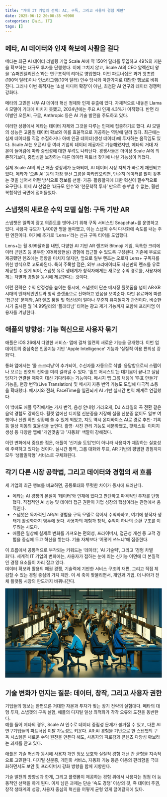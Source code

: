 ```yaml
---
title: "거대 IT 기업의 선택: AI, 구독, 그리고 사용자 경험 재편"
date: 2025-06-12 20:00:35 +0900
categories: [뉴스, IT]
tags: []
---
```


## 메타, AI 데이터와 인재 확보에 사활을 걸다

메타는 최근 AI 데이터 라벨링 기업 Scale AI에 약 150억 달러를 투입하고 49%의 지분을 확보하는 대규모 투자를 단행했다. 이에 그치지 않고, Scale AI의 CEO 알렉산더 왕을 ‘슈퍼인텔리전스’라는 연구조직의 리더로 영입했다. 이번 파트너십은 과거 왓츠앱(190억 달러)이나 인스타그램(10억 달러) 인수 당시와 마찬가지로 대담한 행보로 비춰진다. 그러나 이번 목적지는 ‘소셜 미디어 확장’이 아닌, 최첨단 AI 연구와 데이터 경쟁력 강화다.

메타의 고민은 내부 AI 데이터 혁신 정체와 인재 유출에 있다. 자체적으로 내놓은 Llama 4 모델이 기대에 미치지 못했고, 2024년에는 주요 AI 인재 4.3%가 이직했다. 반면 라이벌인 오픈AI, 구글, Anthropic 등은 AI 기술 발전을 주도하고 있다.

이러한 상황에서 메타는 데이터 자체와 그것을 다루는 인재에 집중하기로 했다. AI 모델의 성능은 고품질 데이터 확보와 이를 효율적으로 가공하는 역량에 달려 있다. 최근에는 실제 데이터를 직접 수집하거나 아예 인공 데이터(생성 데이터)에 투자하는 움직임도 있다. Scale AI는 오픈AI 등 여러 기업의 데이터 제공자로 기능해왔지만, 메타의 거대 자본이 들어감에 따라 중립성에 대한 우려도 나타난다. 경쟁사들은 더이상 Scale AI에 의존하기보다, 중립성을 보장하는 다른 데이터 파트너 찾기에 나설 가능성이 커졌다.

실제 Scale AI의 최근 매출 성장세가 둔화되며, AI 데이터 시장 자체가 빠르게 재편되고 있다. 메타가 ‘오픈 AI’ 등의 가장 앞선 그룹을 따라잡으려면, 단순히 데이터를 많이 갖추는 것을 넘어서 어떤 방식으로 정보를 선별· 가공· 활용할지에 대한 혁신이 필수적으로 요구된다. 이제 AI 산업은 ‘대규모 인수’와 ‘천문학적 투자’ 만으로 승부낼 수 없는, 훨씬 복합적인 국면에 접어들었다.

## 스냅챗의 새로운 수익 모델 실험: 구독 기반 AR

스냅챗은 일찍이 광고 의존도를 벗어나기 위해 구독 서비스인 Snapchat+를 운영하고 있다. 사용자 규모가 1,400만 명을 돌파했고, 이는 스냅이 수익 다각화에 속도를 내는 주된 엔진이다. 여기에 추가로 ‘Lens+’라는 신규 구독 티어를 도입했다.

Lens+는 월 8.99달러를 내면, 다양한 AI 기반 AR 렌즈와 Bitmoji 게임, 독특한 크리에이터 콘텐츠 등 풍부한 XR(확장현실) 경험에 접근할 수 있도록 구성된다. 기존에 무료로 제공됐던 렌즈에는 영향을 미치지 않지만, 앞으로 일부 렌즈는 오로지 Lens+ 구독자를 위한 방식으로 고도화된다. 특히 주목할 점은, 외부 크리에이터도 자신만의 렌즈를 유료 제공할 수 있게 되어, 스냅챗 유료 생태계가 창작자에게는 새로운 수익 경로를, 사용자에게는 차별화 경험을 동시에 제공한다는 것이다.

이런 전략은 수익 안정성을 높이는 동시에, 스냅챗이 단순 메시징 플랫폼을 넘어 AR·XR 시대의 엔터테인먼트와 창작 플랫폼으로 진화하고 있음을 보여준다. 다만 유료화에 따른 ‘접근성’ 문제와, AR 렌즈 품질 및 혁신성이 얼마나 꾸준히 유지될지가 관건이다. 비슷한 시기 출시된 월 14.99달러의 ‘플래티넘’ 티어는 광고 제거 기능까지 포함해 프리미엄 이용자를 겨냥한다.

## 애플의 방향성: 기능 혁신으로 사용자 묶기

애플은 iOS 26에서 다양한 서비스· 앱에 걸쳐 일련의 새로운 기능을 공개했다. 이번 업데이트의 중심축은 인공지능 기반 'Apple Intelligence' 기능과 ‘실질적 이용 편의성 강화’다.

통화 앱에서는 ‘콜 스크리닝’이 추가되어, 수신자를 자동으로 식별· 응답함으로써 스팸이나 모르는 번호의 전화를 미리 걸러낼 수 있다. ‘홀드 어시스트’는 대기음이 끝나고 실담당자가 연결될 때까지 대신 기다려주는 기능이다. 메시지 앱 그룹 채팅에 ‘투표 만들기’ 기능을, 현장 번역(Live Translation) 및 메시지 자동 번역 기능도 도입해 다국적 소통을 확대했다. 메시지와 전화, FaceTime을 일관되게 AI 기반 실시간 번역 체계로 연결했다.

이 밖에도 애플 뮤직에서는 가사 번역, 음성 안내형 가라오케, DJ 스타일의 곡 전환 같은 음악 경험도 강화된다. 월렛 앱에선 디지털 신분증을 저장해 실물 신분증 없이도 일부 여행이나 신원 확인 상황에 쓸 수 있게 되었고, 지도 역시 온디바이스 AI로 경로 추천· 기록 등 일상 이동의 효율성을 높인다. 촬영· 사진 관리 기능도 세분화했고, 팟캐스트· 이미지 생성 등 다양한 앱에 '개인맞춤'과 '자동화' 색깔이 강해졌다.

이런 변화에서 중요한 점은, 애플이 ‘신기술 도입’만이 아니라 사용자가 체감하는 실효성에 주력하고 있다는 것이다. 실시간 통역, 그룹 대화와 투표, AR 기반의 평범한 경험까지 모두 ‘생활밀착형’ 서비스로 구체화된다.

## 각기 다른 시장 공략법, 그리고 데이터와 경험의 새 흐름

세 기업의 최근 행보를 비교하면, 공통토대와 뚜렷한 차이가 동시에 드러난다.  
- 메타는 AI 경쟁의 본질이 ‘데이터’와 인재에 있다고 판단하고 파격적인 투자를 단행했다. 직접적인 AI 성능 및 데이터 접근 권한이 기업 성장의 핵심이라는 관점에서 움직인다.
- 스냅챗은 독자적인 AR/AI 경험을 구독 모델로 묶어서 수익화하고, 여기에 창작자 생태계 활성화까지 염두에 둔다. 사용자의 체험과 창작, 수익이 하나의 순환 구조를 이루려는 시도다.
- 애플은 일상에 실제로 변화를 가져오는 편의성, 프라이버시, 접근성 개선 등 고객 경험을 중심에 두고 혁신을 쌓는다. 기술 자체보다 ‘어떻게 쓰느냐’에 집중한다.

이 흐름에서 공통적으로 부각되는 키워드는 ‘데이터’, ‘AI 기술력’, 그리고 ‘경험 차별화’다. 세계적 IT 기업의 변화에는, 사용자가 접하는 눈에 띄는 신기능 이면에 더 본질적인 경쟁 요소들이 자리 잡고 있다.  
데이터 확보와 활용의 패권 경쟁, 기술력에 기반한 서비스 구조의 재편, 그리고 직접 체감할 수 있는 경험 중심의 가치 제안. 이 세 축이 맞물리면서, 개인과 기업, 더 나아가 전체 플랫폼 시장의 판도까지 바꿔나간다.

![밤늦게 불이 켜진 사무실, 컴퓨터 앞의 여러 사람들이 각자 데이터와 코드를 확인하는 장면](assets/img/2025-06-12-dc82e992-c6a8-4636-b842-d469a6debe4e/1749726143796.png)

## 기술 변화가 던지는 질문: 데이터, 창작, 그리고 사용자 권한

기업들의 행보는 한편으론 거대한 자본과 투자가 빚는 장기 전략의 실험대다. 메타의 대형 투자, 스냅챗의 구독 실험, 애플의 디지털 일상 최적화가 각각 오류와 도전을 동반한다.  
예를 들어 메타의 경우, Scale AI 인수로 데이터 중립성 문제가 불거질 수 있고, 다른 AI 연구기업들의 파트너십 이탈 가능성도 키운다. AR·AI 경험을 기반으로 한 스냅챗의 구독 시스템은 새로운 수익 원천을 만든다 해도, 사용자의 피로감과 콘텐츠 다양성 확보라는 과제를 안고 있다.

애플은 기술 혁신과 동시에 사용자 개인 정보 보호와 실질적 경험 개선 간 균형을 지속적으로 고민한다. 디지털 신분증, 개인화 서비스, 자동화 기능 등은 이용의 편리함을 극대화하면서도 보안 및 프라이버시 강화 방향을 함께 지향한다.

기술 발전의 방향성과 한계, 그리고 플랫폼이 제공하는 경험 위에서 사용자는 점점 더 능동적인 선택을 하게 된다. 이제 남은 과제는 단순 ‘속도 경쟁’ 이상의 것, 즉 데이터 주권, 창작 생태계의 성장, 사용자 중심의 혁신을 어떻게 균형 있게 끌어갈지에 있다.
